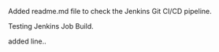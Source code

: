 Added readme.md file to check the Jenkins Git CI/CD pipeline.

Testing Jenkins Job Build.

added line..